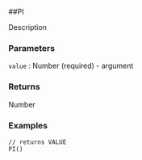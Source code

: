 ##PI

Description

### Parameters
`value` : Number (required) - argument

### Returns
Number

### Examples
```
// returns VALUE
PI()
```